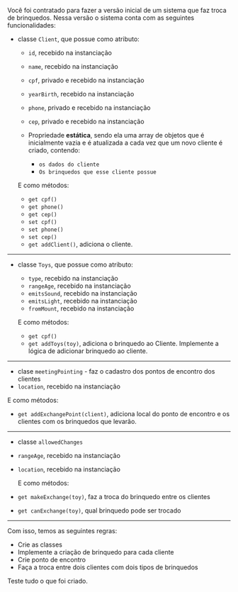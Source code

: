 Você foi contratado para fazer a versão inicial de um sistema que faz troca de brinquedos.  Nessa versão o sistema conta com as seguintes funcionalidades:

- classe `Client`, que possue como atributo:
  - `id`, recebido na instanciação
  - `name`, recebido na instanciação
  - `cpf`, privado e recebido na instanciação
  - `yearBirth`, recebido na instanciação
  - `phone`,  privado e recebido na instanciação
  - `cep`,  privado e recebido na instanciação

  - Propriedade **estática**, sendo ela uma array de objetos que é inicialmente vazia e é atualizada a cada vez que um novo cliente é criado, contendo:
    - `os dados do cliente`
    - `Os brinquedos que esse cliente possue`

  E como métodos:
  - `get cpf()`
  - `get phone()`
  - `get cep()`
  - `set cpf()`
  - `set phone()`
  - `set cep()`
  - `get addClient()`, adiciona o cliente.

---

- classe `Toys`, que possue como atributo:
  - `type`, recebido na instanciação
  - `rangeAge`, recebido na instanciação
  - `emitsSound`, recebido na instanciação
  - `emitsLight`, recebido na instanciação
  - `fromMount`, recebido na instanciação

  E como métodos:
  - `get cpf()`
  - `get addToys(toy)`, adiciona o brinquedo ao Cliente. Implemente a lógica de adicionar brinquedo ao cliente.

---

- clase `meetingPointing` - faz o cadastro dos pontos de encontro dos clientes
 - `location`, recebido na instanciação

  E como métodos:
  - `get addExchangePoint(client)`, adiciona local do ponto de encontro e os clientes com os brinquedos que levarão.

----

- classe `allowedChanges`
 - `rangeAge`, recebido na instanciação
 - `location`, recebido na instanciação

   E como métodos:
  - `get makeExchange(toy)`, faz a troca do brinquedo entre os clientes
  - `get canExchange(toy)`, qual brinquedo pode ser trocado

___

Com isso, temos as seguintes regras:
- Crie as classes
- Implemente a criação de brinquedo para cada cliente
- Crie ponto de encontro
- Faça a troca entre dois clientes com dois tipos de brinquedos

Teste tudo o que foi criado.